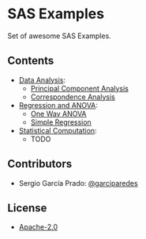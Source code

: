 # SAS Examples
Set of awesome SAS Examples.

## Contents

  * [Data Analysis](data-analysis/):
    * [Principal Component Analysis](data-analysis/principal-component-analysis/)
    * [Correspondence Analysis](data-analysis/correspondence-analysis/)
  * [Regression and ANOVA](regression-and-anova/):
    * [One Way ANOVA](regression-and-anova/one-way-anova-exercises/)
    * [Simple Regression](regression-and-anova/simple-regression-exercises/)
  * [Statistical Computation](statistical-computation/):
    * TODO


## Contributors
  * Sergio García Prado: [@garciparedes](http://garciparedes.me)

## License
  * [Apache-2.0](LICENSE)
